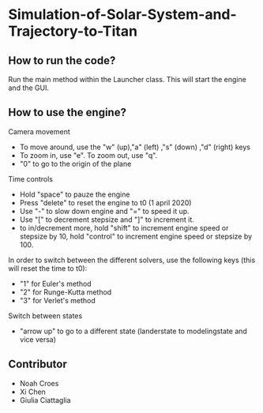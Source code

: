# Simulation-of-Solar-System-and-Trajectory-to-Titan
How to run the code?
-------------------
Run the main method within the Launcher class. This will start the engine and the GUI.

How to use the engine?
----------------------
Camera movement
- To move around, use the "w" (up),"a" (left) ,"s" (down) ,"d" (right) keys
- To zoom in, use "e". To zoom out, use "q".
- "0" to go to the origin of the plane

Time controls
- Hold "space" to pauze the engine
- Press "delete" to reset the engine to t0 (1 april 2020)
- Use "-" to slow down engine and "=" to speed it up.
- Use "[" to decrement stepsize and "]" to increment it.
- to in/decrement more, hold "shift" to increment engine speed or stepsize by 10, 
hold "control" to increment engine speed or stepsize by 100.

In order to switch between the different solvers, use the following keys (this will reset the time to t0):
- "1" for Euler's method
- "2" for Runge-Kutta method
- "3" for Verlet's method

Switch between states
- "arrow up" to go to a different state (landerstate to modelingstate and vice versa)

Contributor
----------------------
- Noah Croes
- Xi Chen
- Giulia Ciattaglia
